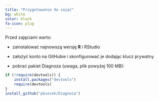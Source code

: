 ```yaml
---
title: "Przygotowanie do zajęć"
bg: white
color: black
fa-icon: plug
---
```


Przed zajęciami warto:

* zainstalować najnowszą wersję **R** i RStudio

* założyć konto na GitHubie i skonfigurować je dodając klucz prywatny

* pobrać pakiet Diagnoza (uwaga, plik powyżej 100 MB):

```R
if (!require(devtools)) {
    install.packages("devtools")
    require(devtools)
}
install_github("pbiecek/Diagnoza")
```
